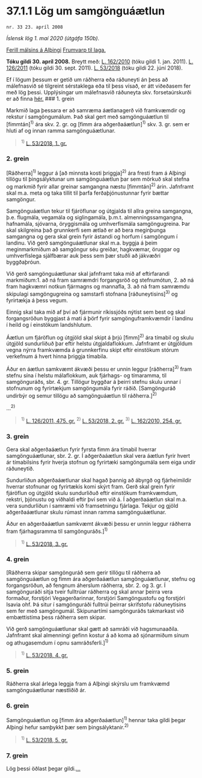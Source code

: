 # 37.1.1 Lög um samgönguáætlun

`nr. 33 23. apríl 2008`

_Íslensk lög 1. maí 2020 (útgáfa 150b)._

[Ferill málsins á Alþingi](https://www.althingi.is/thingstorf/thingmalalistar-eftir-thingum/ferill/?ltg=135&mnr=292)
[Frumvarp til laga.](https://www.althingi.is/altext/135/s/0332.html)

**Tóku gildi 30. apríl 2008.**
Breytt með:
[L. 162/2010](https://althingi.is/altext/stjt/2010.162.html) (tóku gildi 1. jan. 2011).
[L. 126/2011](https://althingi.is/altext/stjt/2011.126.html) (tóku gildi 30. sept. 2011).
[L. 53/2018](https://althingi.is/altext/stjt/2018.053.html) (tóku gildi 22. júní 2018).

Ef í lögum þessum er getið um ráðherra eða ráðuneyti án þess að málefnasvið sé tilgreint sérstaklega eða til þess vísað, er átt viðeðasem fer með lög þessi. Upplýsingar um málefnasvið ráðuneyta skv. forsetaúrskurði er að finna [hér.](2018119.md) ### 1. grein



Markmið laga þessara er að samræma áætlanagerð við framkvæmdir og rekstur í samgöngumálum. Það skal gert með samgönguáætlun til [fimmtán]<sup>1)</sup> ára skv. 2. gr. og [fimm ára aðgerðaáætlun]<sup>1)</sup> skv. 3. gr. sem er hluti af og innan ramma samgönguáætlunar.

> <sup>1)</sup> [L. 53/2018, 1. gr.](https://althingi.is/altext/stjt/2018.053.html)

### 2. grein



[Ráðherra]<sup>1)</sup> leggur á [að minnsta kosti þriggja]<sup>2)</sup> ára fresti fram á Alþingi tillögu til þingsályktunar um samgönguáætlun þar sem mörkuð skal stefna og markmið fyrir allar greinar samgangna næstu [fimmtán]<sup>2)</sup> árin. Jafnframt skal m.a. meta og taka tillit til þarfa ferðaþjónustunnar fyrir bættar samgöngur.

Samgönguáætlun tekur til fjáröflunar og útgjalda til allra greina samgangna, þ.e. flugmála, vegamála og siglingamála, þ.m.t. almenningssamgangna, hafnamála, sjóvarna, öryggismála og umhverfismála samgöngugreina. Þar skal skilgreina það grunnkerfi sem ætlað er að bera meginþunga samgangna og gera skal grein fyrir ástandi og horfum í samgöngum í landinu. Við gerð samgönguáætlunar skal m.a. byggja á þeim meginmarkmiðum að samgöngur séu greiðar, hagkvæmar, öruggar og umhverfislega sjálfbærar auk þess sem þær stuðli að jákvæðri byggðaþróun.

Við gerð samgönguáætlunar skal jafnframt taka mið af eftirfarandi markmiðum:1. að ná fram samræmdri forgangsröð og stefnumótun,
2. að ná fram hagkvæmri notkun fjármagns og mannafla,
3. að ná fram samræmdu skipulagi samgöngugreina og samstarfi stofnana [ráðuneytisins]<sup>3)</sup> og fyrirtækja á þess vegum.

Einnig skal taka mið af því að fjármunir ríkissjóðs nýtist sem best og skal forgangsröðun byggjast á mati á þörf fyrir samgönguframkvæmdir í landinu í heild og í einstökum landshlutum.

Áætlun um fjáröflun og útgjöld skal skipt á þrjú [fimm]<sup>2)</sup> ára tímabil og skulu útgjöld sundurliðuð þar eftir helstu útgjaldaflokkum. Jafnframt er útgjöldum vegna nýrra framkvæmda á grunnkerfinu skipt eftir einstökum stórum verkefnum á hvert hinna þriggja tímabila.

Áður en áætlun samkvæmt ákvæði þessu er unnin leggur [ráðherra]<sup>3)</sup> fram stefnu sína í helstu málaflokkum, auk fjárhags- og tímaramma, til samgönguráðs, sbr. 4. gr. Tillögur byggðar á þeirri stefnu skulu unnar í stofnunum og fyrirtækjum samgöngumála fyrir ráðið. [Samgönguráð undirbýr og semur tillögu að samgönguáætlun til ráðherra.]<sup>2)</sup> 

…<sup>2)</sup> 

> <sup>1)</sup> [L. 126/2011, 475. gr.](https://althingi.is/altext/stjt/2011.126.html) <sup>2)</sup> [L. 53/2018, 2. gr.](https://althingi.is/altext/stjt/2018.053.html) <sup>3)</sup> [L. 162/2010, 254. gr.](https://althingi.is/altext/stjt/2010.162.html)

### 3. grein



Gera skal aðgerðaáætlun fyrir fyrsta fimm ára tímabil hverrar samgönguáætlunar, sbr. 2. gr. Í aðgerðaáætlun skal vera áætlun fyrir hvert ár tímabilsins fyrir hverja stofnun og fyrirtæki samgöngumála sem eiga undir ráðuneytið.

Sundurliðun aðgerðaáætlunar skal hagað þannig að ábyrgð og fjárheimildir hverrar stofnunar og fyrirtækis komi skýrt fram. Gerð skal grein fyrir fjáröflun og útgjöld skulu sundurliðuð eftir einstökum framkvæmdum, rekstri, þjónustu og viðhaldi eftir því sem við á. Í aðgerðaáætlun skal m.a. vera sundurliðun í samræmi við framsetningu fjárlaga. Tekjur og gjöld aðgerðaáætlunar skulu rúmast innan ramma samgönguáætlunar.

Áður en aðgerðaáætlun samkvæmt ákvæði þessu er unnin leggur ráðherra fram fjárhagsramma til samgönguráðs.]<sup>1)</sup> 

> <sup>1)</sup> [L. 53/2018, 3. gr.](https://althingi.is/altext/stjt/2018.053.html)

### 4. grein



[Ráðherra skipar samgönguráð sem gerir tillögu til ráðherra að samgönguáætlun og fimm ára aðgerðaáætlun samgönguáætlunar, stefnu og forgangsröðun, að fengnum áherslum ráðherra, sbr. 2. og 3. gr. Í samgönguráði sitja tveir fulltrúar ráðherra og skal annar þeirra vera formaður, forstjóri Vegagerðarinnar, forstjóri Samgöngustofu og forstjóri Isavia ohf. Þá situr í samgönguráði fulltrúi þeirrar skrifstofu ráðuneytisins sem fer með samgöngumál. Skipunartími samgönguráðs takmarkast við embættistíma þess ráðherra sem skipar.

Við gerð samgönguáætlunar skal gætt að samráði við hagsmunaaðila. Jafnframt skal almenningi gefinn kostur á að koma að sjónarmiðum sínum og athugasemdum í opnu samráðsferli.]<sup>1)</sup> 

> <sup>1)</sup> [L. 53/2018, 4. gr.](https://althingi.is/altext/stjt/2018.053.html)

### 5. grein



Ráðherra skal árlega leggja fram á Alþingi skýrslu um framkvæmd samgönguáætlunar næstliðið ár.

### 6. grein



Samgönguáætlun og [fimm ára aðgerðaáætlun]<sup>1)</sup> hennar taka gildi þegar Alþingi hefur samþykkt þær sem þingsályktanir.<sup>2)</sup> 

> <sup>1)</sup> [L. 53/2018, 5. gr.](https://althingi.is/altext/stjt/2018.053.html)

### 7. grein



Lög þessi öðlast þegar gildi.[…](https://www.althingi.is/lagasafn/leidbeiningar/)
